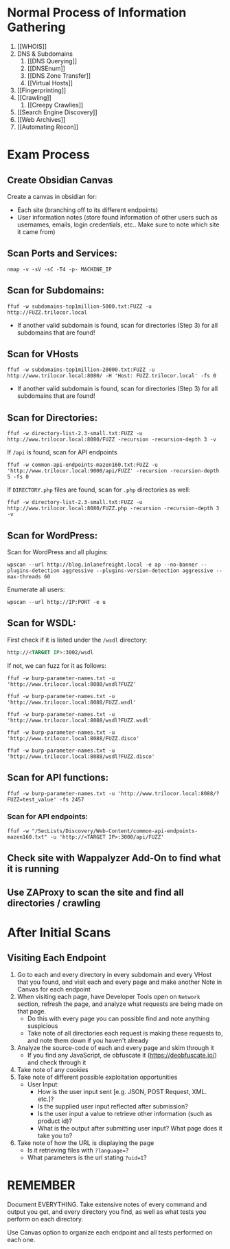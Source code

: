 # Normal Process of Information Gathering
1. [[WHOIS]]
2. DNS & Subdomains
	1. [[DNS Querying]]
	2. [[DNSEnum]]
	3. [[DNS Zone Transfer]]
	4. [[Virtual Hosts]]
3. [[Fingerprinting]]
4. [[Crawling]]
	1. [[Creepy Crawlies]]
5. [[Search Engine Discovery]]
6. [[Web Archives]]
7. [[Automating Recon]]

# Exam Process
## Create Obsidian Canvas
Create a canvas in obsidian for:
- Each site (branching off to its different endpoints)
- User information notes (store found information of other users such as usernames, emails, login credentials, etc.. Make sure to note which site it came from)
## Scan Ports and Services:
```shell
nmap -v -sV -sC -T4 -p- MACHINE_IP
```
## Scan for Subdomains:
```shell
ffuf -w subdomains-top1million-5000.txt:FUZZ -u http://FUZZ.trilocor.local
```
- If another valid subdomain is found, scan for directories (Step 3) for all subdomains that are found!
## Scan for VHosts
```shell
ffuf -w subdomains-top1million-20000.txt:FUZZ -u http://www.trilocor.local:8080/ -H 'Host: FUZZ.trilocor.local' -fs 0
```
- If another valid subdomain is found, scan for directories (Step 3) for all subdomains that are found!
## Scan for Directories:
```shell
ffuf -w directory-list-2.3-small.txt:FUZZ -u http://www.trilocor.local:8080/FUZZ -recursion -recursion-depth 3 -v
```

If `/api` is found, scan for API endpoints
```shell
ffuf -w common-api-endpoints-mazen160.txt:FUZZ -u 'http://www.trilocor.local:9000/api/FUZZ' -recursion -recursion-depth 5 -fs 0
```

If `DIRECTORY.php` files are found, scan for `.php` directories as well:
```shell
ffuf -w directory-list-2.3-small.txt:FUZZ -u http://www.trilocor.local:8080/FUZZ.php -recursion -recursion-depth 3 -v
```
## Scan for WordPress:
Scan for WordPress and all plugins:
```shell
wpscan --url http://blog.inlanefreight.local -e ap --no-banner --plugins-detection aggressive --plugins-version-detection aggressive --max-threads 60
```

Enumerate all users:
```shell
wpscan --url http://IP:PORT -e u
```
## Scan for WSDL:
First check if it is listed under the `/wsdl` directory:
```html
http://<TARGET IP>:3002/wsdl 
```

If not, we can fuzz for it as follows:
```shell
ffuf -w burp-parameter-names.txt -u 'http://www.trilocor.local:8088/wsdl?FUZZ'
```
```shell
ffuf -w burp-parameter-names.txt -u 'http://www.trilocor.local:8088/FUZZ.wsdl'
```
```shell
ffuf -w burp-parameter-names.txt -u 'http://www.trilocor.local:8088/wsdl?FUZZ.wsdl'
```
```shell
ffuf -w burp-parameter-names.txt -u 'http://www.trilocor.local:8088/FUZZ.disco'
```
```shell
ffuf -w burp-parameter-names.txt -u 'http://www.trilocor.local:8088/wsdl?FUZZ.disco'
```
## Scan for API functions:
```shell
ffuf -w burp-parameter-names.txt -u 'http://www.trilocor.local:8088/?FUZZ=test_value' -fs 2457
```
### Scan for API endpoints:
```shell
ffuf -w "/SecLists/Discovery/Web-Content/common-api-endpoints-mazen160.txt" -u 'http://<TARGET IP>:3000/api/FUZZ'
```
## Check site with Wappalyzer Add-On to find what it is running
## Use ZAProxy to scan the site and find all directories / crawling
# After Initial Scans
## Visiting Each Endpoint
1. Go to each and every directory in every subdomain and every VHost that you found, and visit each and every page and make another Note in Canvas for each endpoint
2. When visiting each page, have Developer Tools open on `Network` section, refresh the page, and analyze what requests are being made on that page.
	- Do this with every page you can possible find and note anything suspicious
	- Take note of all directories each request is making these requests to, and note them down if you haven't already
3. Analyze the source-code of each and every page and skim through it
	- If you find any JavaScript, de obfuscate it (https://deobfuscate.io/) and check through it
4. Take note of any cookies 
5. Take note of different possible exploitation opportunities
	- User Input: 
		- How is the user input sent [e.g. JSON, POST Request, XML. etc.]?
		- Is the supplied user input reflected after submission?
		- Is the user input a value to retrieve other information (such as product id)?
		- What is the output after submitting user input? What page does it take you to?
6. Take note of how the URL is displaying the page
	- Is it retrieving files with `?language=`?
	- What parameters is the url stating `?uid=1`?
# REMEMBER
Document EVERYTHING. Take extensive notes of every command and output you get, and every directory you find, as well as what tests you perform on each directory. 

Use Canvas option to organize each endpoint and all tests performed on each one.
